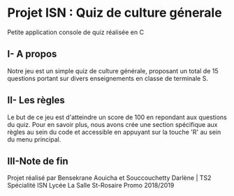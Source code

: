 # Projet ISN : Quiz de culture génerale
Petite application console de quiz réalisée en C
##  I- A  propos
Notre  jeu est  un simple quiz de culture générale, proposant un total de 15 questions portant sur
divers enseignements en classe de terminale S.
##  II- Les règles 
Le but de ce jeu est d'atteindre un score de 100 en repondant aux questions du quiz.
Pour en savoir plus, nous avons crée une section spécifique aux règles au sein du code et accessible en
appuyant sur la touche 'R' au sein du menu principal.

## III-Note de fin
Projet réalisé par Bensekrane Aouicha et Souccouchetty Darlène | TS2 Spécialité ISN
Lycée La Salle St-Rosaire Promo 2018/2019

